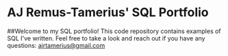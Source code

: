 # AJ Remus-Tamerius' SQL Portfolio

##Welcome to my SQL portfolio! This code repository contains examples of SQL I've written. Feel free to take a look and reach out if you have any questions: ajrtamerius@gmail.com

